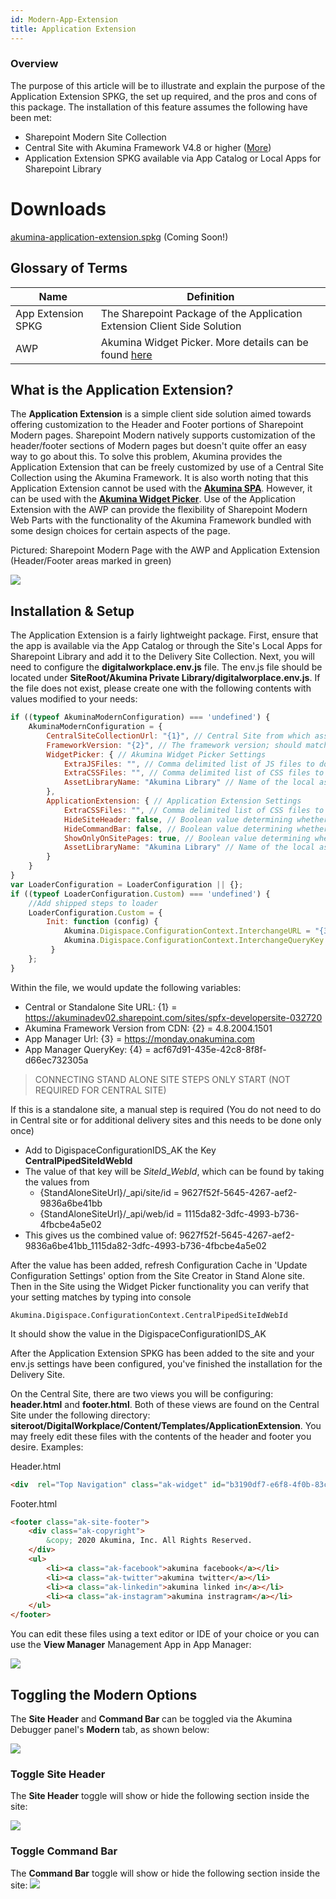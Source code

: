 ```yaml
---
id: Modern-App-Extension
title: Application Extension
---
```



### Overview

The purpose of this article will be to illustrate and explain the purpose of the Application Extension SPKG, the set up required, and the pros and cons of this package. The installation of this feature assumes the following have been met:

* Sharepoint Modern Site Collection
* Central Site with Akumina Framework V4.8 or higher ([More](/docs/AK-Central-Site-Support))
* Application Extension SPKG available via App Catalog or Local Apps for Sharepoint Library

# Downloads
[akumina-application-extension.spkg](#) (Coming Soon!)


## Glossary of Terms

|Name|Definition|
|---|---|
|App Extension SPKG|The Sharepoint Package of the Application Extension Client Side Solution|
|AWP|Akumina Widget Picker. More details can be found [here](/docs/Modern-SPA)|


## What is the Application Extension?

The **Application Extension** is a simple client side solution aimed towards offering customization to the Header and Footer portions of Sharepoint Modern pages. Sharepoint Modern natively supports customization of the header/footer sections of Modern pages but doesn't quite offer an easy way to go about this. To solve this problem, Akumina provides the Application Extension that can be freely customized by use of a Central Site Collection using the Akumina Framework.
It is also worth noting that this Application Extension cannot be used with the **[Akumina SPA](/docs/Modern-SPA)**. However, it can be used with the **[Akumina Widget Picker](/docs/Modern-AWP)**. Use of the Application Extension with the AWP can provide the flexibility of Sharepoint Modern Web Parts with the functionality of the Akumina Framework bundled with some design choices for certain aspects of the page.

Pictured: Sharepoint Modern Page with the AWP and Application Extension (Header/Footer areas marked in green)

![](https://akuminadownloads.blob.core.windows.net/wiki/AkuminaDev/modern_appext_homepage.PNG)


## Installation & Setup

The Application Extension is a fairly lightweight package. First, ensure that the app is available via the App Catalog or through the Site's Local Apps for Sharepoint Library and add it to the Delivery Site Collection. Next, you will need to configure the **digitalworkplace.env.js** file. The env.js file should be located under **SiteRoot/Akumina Private Library/digitalworplace.env.js**. If the file does not exist, please create one with the following contents with values modified to your needs:

```javascript
if ((typeof AkuminaModernConfiguration) === 'undefined') {
	AkuminaModernConfiguration = {
		CentralSiteCollectionUrl: "{1}", // Central Site from which assets are provisioned
		FrameworkVersion: "{2}", // The framework version; should match Central Site
		WidgetPicker: { // Akumina Widget Picker Settings
			ExtraJSFiles: "", // Comma delimited list of JS files to download from the central site
			ExtraCSSFiles: "", // Comma delimited list of CSS files to download from the central site
			AssetLibraryName: "Akumina Library" // Name of the local asset library
		},
		ApplicationExtension: { // Application Extension Settings
			ExtraCSSFiles: "", // Comma delimited list of CSS files to download from the central site
			HideSiteHeader: false, // Boolean value determining whether the modern header should be hidden
			HideCommandBar: false, // Boolean value determining whether the modern command bar should be hidden
			ShowOnlyOnSitePages: true, // Boolean value determining whether only SitePage navigation should be enabled
			AssetLibraryName: "Akumina Library" // Name of the local asset library
		}
	}
} 
var LoaderConfiguration = LoaderConfiguration || {};
if ((typeof LoaderConfiguration.Custom) === 'undefined') {
    //Add shipped steps to loader
    LoaderConfiguration.Custom = {
        Init: function (config) {
            Akumina.Digispace.ConfigurationContext.InterchangeURL = "{3}";
            Akumina.Digispace.ConfigurationContext.InterchangeQueryKey = "{4}";
         }
    };
}
```
Within the file, we would update the following variables:
* Central or Standalone Site URL: {1} = https://akuminadev02.sharepoint.com/sites/spfx-developersite-032720
* Akumina Framework Version from CDN: {2} = 4.8.2004.1501
* App Manager Url: {3} = https://monday.onakumina.com
* App Manager QueryKey: {4} = acf67d91-435e-42c8-8f8f-d66ec732305a

> CONNECTING STAND ALONE SITE STEPS ONLY START (NOT REQUIRED FOR CENTRAL SITE)

If this is a standalone site, a manual step is required (You do not need to do in Central site or for additional delivery sites and this needs to be done only once)

 * Add to DigispaceConfigurationIDS_AK the Key **CentralPipedSiteIdWebId**
 * The value of that key will be *SiteId*_*WebId*, which can be found by taking the values from
   * {StandAloneSiteUrl}/_api/site/id = 9627f52f-5645-4267-aef2-9836a6be41bb
   * {StandAloneSiteUrl}/_api/web/id = 1115da82-3dfc-4993-b736-4fbcbe4a5e02
 * This gives us the combined value of: 9627f52f-5645-4267-aef2-9836a6be41bb_1115da82-3dfc-4993-b736-4fbcbe4a5e02

After the value has been added, refresh Configuration Cache in 'Update Configuration Settings' option from the Site Creator in Stand Alone site. Then in the Site using the Widget Picker functionality you can verify that your setting matches by typing into console

    Akumina.Digispace.ConfigurationContext.CentralPipedSiteIdWebId

It should show the value in the DigispaceConfigurationIDS_AK

After the Application Extension SPKG has been added to the site and your env.js settings have been configured, you've finished the installation for the Delivery Site.

On the Central Site, there are two views you will be configuring: **header.html** and **footer.html**. Both of these views are found on the Central Site under the following directory: **siteroot/DigitalWorkplace/Content/Templates/ApplicationExtension**. You may freely edit these files with the contents of the header and footer you desire. Examples:

Header.html
```html
<div  rel="Top Navigation" class="ak-widget" id="b3190df7-e6f8-4f0b-83c7-192e6500563e"></div>
```

Footer.html
```html
<footer class="ak-site-footer">
    <div class="ak-copyright">
        &copy; 2020 Akumina, Inc. All Rights Reserved.
    </div>
    <ul>
        <li><a class="ak-facebook">akumina facebook</a></li>
        <li><a class="ak-twitter">akumina twitter</a></li>
        <li><a class="ak-linkedin">akumina linked in</a></li>
        <li><a class="ak-instagram">akumina instragram</a></li>
    </ul>
</footer>
```

You can edit these files using a text editor or IDE of your choice or you can use the **View Manager** Management App in App Manager:

![](https://akuminadownloads.blob.core.windows.net/wiki/AkuminaDev/modern_appext_appmanager.PNG)


## Toggling the Modern Options

The **Site Header** and **Command Bar** can be toggled via the Akumina Debugger panel&#39;s **Modern** tab, as shown below:

![](https://akuminadownloads.blob.core.windows.net/wiki/AkuminaDev/modern_appext_dialog.PNG)

### Toggle Site Header

The **Site Header** toggle will show or hide the following section inside the site:

![](https://akuminadownloads.blob.core.windows.net/wiki/AkuminaDev/modern_appext_site_header_on.PNG)

### Toggle Command Bar

The **Command Bar** toggle will show or hide the following section inside the site: 
![](https://akuminadownloads.blob.core.windows.net/wiki/AkuminaDev/modern_appext_command_bar.PNG)
